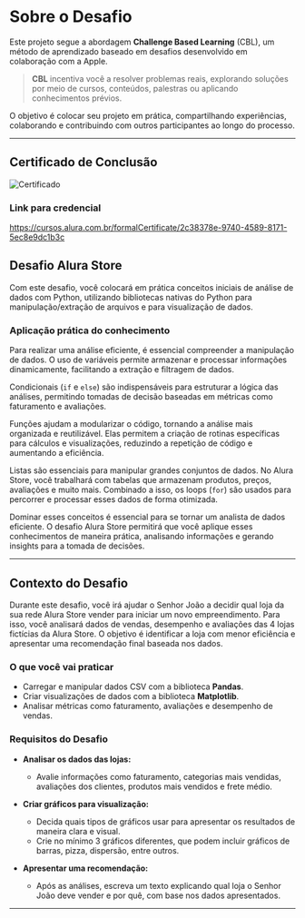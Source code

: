 # Sobre o Desafio

Este projeto segue a abordagem **Challenge Based Learning** (CBL), um método de aprendizado baseado em desafios desenvolvido em colaboração com a Apple.

> **CBL** incentiva você a resolver problemas reais, explorando soluções por meio de cursos, conteúdos, palestras ou aplicando conhecimentos prévios.

O objetivo é colocar seu projeto em prática, compartilhando experiências, colaborando e contribuindo com outros participantes ao longo do processo.

---

## Certificado de Conclusão

![Certificado](https://github.com/user-attachments/assets/13ed64fe-a4cb-4ca1-87e7-ff92b620fa01)

### Link para credencial

https://cursos.alura.com.br/formalCertificate/2c38378e-9740-4589-8171-5ec8e9dc1b3c

## Desafio Alura Store

Com este desafio, você colocará em prática conceitos iniciais de análise de dados com Python, utilizando bibliotecas nativas do Python para manipulação/extração de arquivos e para visualização de dados.

### Aplicação prática do conhecimento

Para realizar uma análise eficiente, é essencial compreender a manipulação de dados. O uso de variáveis permite armazenar e processar informações dinamicamente, facilitando a extração e filtragem de dados.

Condicionais (`if` e `else`) são indispensáveis para estruturar a lógica das análises, permitindo tomadas de decisão baseadas em métricas como faturamento e avaliações.

Funções ajudam a modularizar o código, tornando a análise mais organizada e reutilizável. Elas permitem a criação de rotinas específicas para cálculos e visualizações, reduzindo a repetição de código e aumentando a eficiência.

Listas são essenciais para manipular grandes conjuntos de dados. No Alura Store, você trabalhará com tabelas que armazenam produtos, preços, avaliações e muito mais. Combinado a isso, os loops (`for`) são usados para percorrer e processar esses dados de forma otimizada.

Dominar esses conceitos é essencial para se tornar um analista de dados eficiente. O desafio Alura Store permitirá que você aplique esses conhecimentos de maneira prática, analisando informações e gerando insights para a tomada de decisões.

---

## Contexto do Desafio

Durante este desafio, você irá ajudar o Senhor João a decidir qual loja da sua rede Alura Store vender para iniciar um novo empreendimento. Para isso, você analisará dados de vendas, desempenho e avaliações das 4 lojas fictícias da Alura Store. O objetivo é identificar a loja com menor eficiência e apresentar uma recomendação final baseada nos dados.

### O que você vai praticar

- Carregar e manipular dados CSV com a biblioteca **Pandas**.
- Criar visualizações de dados com a biblioteca **Matplotlib**.
- Analisar métricas como faturamento, avaliações e desempenho de vendas.

### Requisitos do Desafio

- **Analisar os dados das lojas:**
  - Avalie informações como faturamento, categorias mais vendidas, avaliações dos clientes, produtos mais vendidos e frete médio.

- **Criar gráficos para visualização:**
  - Decida quais tipos de gráficos usar para apresentar os resultados de maneira clara e visual.
  - Crie no mínimo 3 gráficos diferentes, que podem incluir gráficos de barras, pizza, dispersão, entre outros.

- **Apresentar uma recomendação:**
  - Após as análises, escreva um texto explicando qual loja o Senhor João deve vender e por quê, com base nos dados apresentados.

---
